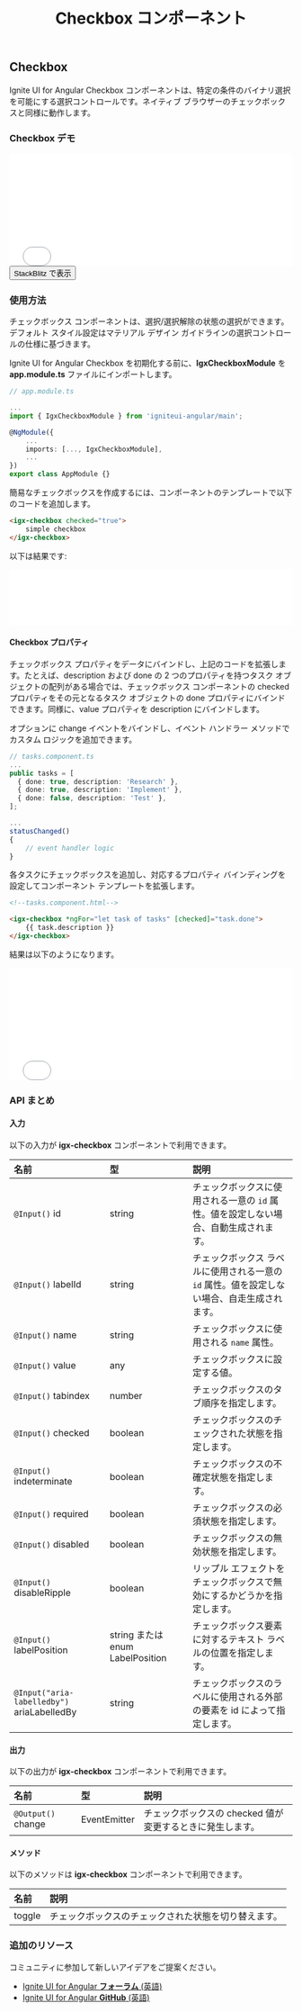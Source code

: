﻿---
title: Checkbox コンポーネント
_description: Ignite UI for Angular Checkbox コンポーネントは、特定の条件のバイナリ選択を許可する選択コントロールです。
_keywords: Ignite UI for Angular, UI コントロール, Angular ウィジェット, web ウィジェット, UI ウィジェット, Angular, ネイティブ Angular コンポーネント スィート, ネイティブ Angular コントロール, ネイティブ Angular コンポーネント ライブラリ, Angular Checkbox コンポーネント, Angular Checkbox コントロール
_language: ja
---

## Checkbox

<p class="highlight">Ignite UI for Angular Checkbox コンポーネントは、特定の条件のバイナリ選択を可能にする選択コントロールです。ネイティブ ブラウザーのチェックボックスと同様に動作します。</p>
<div class="divider"></div>

### Checkbox デモ

<div class="sample-container loading" style="height: 200px">
<iframe id="form-elements-sample-iframe" src='{environment:demosBaseUrl}/checkbox-sample-2' width="100%" height="100%" seamless frameBorder="0" onload="onSampleIframeContentLoaded(this);"></iframe>
</div>
<div>
<button data-localize="stackblitz" class="stackblitz-btn" data-iframe-id="form-elements-sample-iframe" data-demos-base-url="{environment:demosBaseUrl}">StackBlitz で表示</button>
</div>
<div class="divider--half"></div>

### 使用方法

チェックボックス コンポーネントは、選択/選択解除の状態の選択ができます。デフォルト スタイル設定はマテリアル デザイン ガイドラインの選択コントロールの仕様に基づきます。

Ignite UI for Angular Checkbox を初期化する前に、**IgxCheckboxModule** を **app.module.ts** ファイルにインポートします。

```typescript
// app.module.ts

...
import { IgxCheckboxModule } from 'igniteui-angular/main';

@NgModule({
    ...
    imports: [..., IgxCheckboxModule],
    ...
})
export class AppModule {}
```

簡易なチェックボックスを作成するには、コンポーネントのテンプレートで以下のコードを追加します。

```html
<igx-checkbox checked="true">
    simple checkbox
</igx-checkbox>
```

以下は結果です:

<div class="sample-container" style="height: 100px">
<iframe src='{environment:demosBaseUrl}/checkbox-sample-1' width="100%" height="100%" seamless frameBorder="0"></iframe>
</div>

#### Checkbox プロパティ

チェックボックス プロパティをデータにバインドし、上記のコードを拡張します。たとえば、description および done の 2 つのプロパティを持つタスク オブジェクトの配列がある場合では、チェックボックス コンポーネントの checked プロパティをその元となるタスク オブジェクトの done プロパティにバインドできます。同様に、value プロパティを description にバインドします。

オプションに change イベントをバインドし、イベント ハンドラー メソッドでカスタム ロジックを追加できます。

```typescript
// tasks.component.ts
...
public tasks = [
  { done: true, description: 'Research' },
  { done: true, description: 'Implement' },
  { done: false, description: 'Test' },
];

...
statusChanged()
{
    // event handler logic
}
```

各タスクにチェックボックスを追加し、対応するプロパティ バインディングを設定してコンポーネント テンプレートを拡張します。

```html
<!--tasks.component.html-->

<igx-checkbox *ngFor="let task of tasks" [checked]="task.done">
    {{ task.description }}
</igx-checkbox>
```

結果は以下のようになります。

<div class="sample-container" style="height: 200px">
<iframe src='{environment:demosBaseUrl}/checkbox-sample-2' width="100%" height="100%" seamless frameBorder="0"></iframe>
</div>

### API まとめ

#### 入力

以下の入力が **igx-checkbox** コンポーネントで利用できます。

| 名前 | 型 | 説明 |
| :--- | :--- | :--- |
| `@Input()` id |    string   | チェックボックスに使用される一意の `id` 属性。値を設定しない場合、自動生成されます。 |
| `@Input()` labelId |    string   | チェックボックス ラベルに使用される一意の `id` 属性。値を設定しない場合、自走生成されます。 |
| `@Input()` name |  string | チェックボックスに使用される `name` 属性。|
| `@Input()` value | any | チェックボックスに設定する値。 |
| `@Input()` tabindex | number | チェックボックスのタブ順序を指定します。 |
| `@Input()` checked | boolean | チェックボックスのチェックされた状態を指定します。|
| `@Input()` indeterminate | boolean | チェックボックスの不確定状態を指定します。 |
| `@Input()` required | boolean | チェックボックスの必須状態を指定します。 |
| `@Input()` disabled | boolean | チェックボックスの無効状態を指定します。 |
| `@Input()` disableRipple | boolean | リップル エフェクトをチェックボックスで無効にするかどうかを指定します。 |
| `@Input()` labelPosition | string または enum LabelPosition | チェックボックス要素に対するテキスト ラベルの位置を指定します。 |
| `@Input("aria-labelledby")` ariaLabelledBy | string | チェックボックスのラベルに使用される外部の要素を id によって指定します。 |

<div class="divider"></div>

#### 出力

以下の出力が **igx-checkbox** コンポーネントで利用できます。

| 名前 | 型 | 説明 |
| :--- | :--- | :--- |
| `@Output()` change | EventEmitter<IChangeCheckboxEventArgs> | チェックボックスの checked 値が変更するときに発生します。 |
<div class="divider"></div>

#### メソッド

以下のメソッドは **igx-checkbox** コンポーネントで利用できます。

| 名前 | 説明|
| :--- | :--- |
| toggle | チェックボックスのチェックされた状態を切り替えます。 |
<div class="divider"></div>

### 追加のリソース

<div class="divider--half"></div>
コミュニティに参加して新しいアイデアをご提案ください。

* [Ignite UI for Angular **フォーラム** (英語)](https://www.infragistics.com/community/forums/f/ignite-ui-for-angular)
* [Ignite UI for Angular **GitHub** (英語)](https://github.com/IgniteUI/igniteui-angular)
